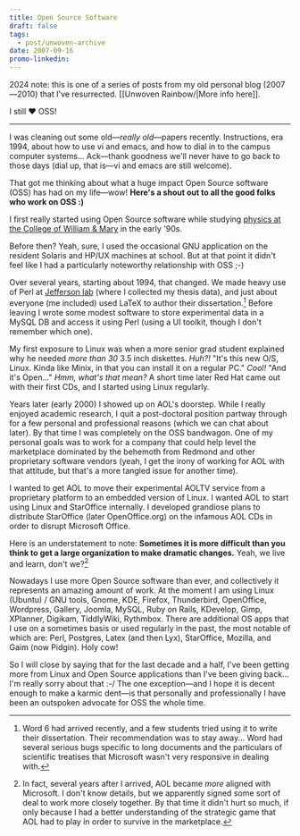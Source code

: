 ```yaml
---
title: Open Source Software
draft: false
tags:
  - post/unwoven-archive
date: 2007-09-16
promo-linkedin:
---
```

2024 note: this is one of a series of posts from my old personal blog (2007—2010) that I've resurrected. [[Unwoven Rainbow/|More info here]].

I still ❤ OSS!

---

I was cleaning out some old—_really old_—papers recently. Instructions, era 1994, about how to use vi and emacs, and how to dial in to the campus computer systems... Ack—thank goodness we'll never have to go back to those days (dial up, that is—vi and emacs are still welcome).  
  
That got me thinking about what a huge impact Open Source software (OSS) has had on my life—wow! **Here's a shout out to all the good folks who work on OSS :)**  
  
I first really started using Open Source software while studying [physics at the College of William & Mary](http://www.wm.edu/physics/ "External link to http://www.wm.edu/physics/") in the early '90s.  
  
Before then? Yeah, sure, I used the occasional GNU application on the resident Solaris and HP/UX machines at school. But at that point it didn't feel like I had a particularly noteworthy relationship with OSS ;-)  
  
Over several years, starting about 1994, that changed. We made heavy use of Perl at [Jefferson lab](http://www.jlab.org/ "External link to http://www.jlab.org/") (where I collected my thesis data), and just about everyone (me included) used LaTeX to author their dissertation.[^1] Before leaving I wrote some modest software to store experimental data in a MySQL DB and access it using Perl (using a UI toolkit, though I don't remember which one).  
  
My first exposure to Linux was when a more senior grad student explained why he needed _more than 30_ 3.5 inch diskettes. _Huh?!_ "It's this new O/S, Linux. Kinda like Minix, in that you can install it on a regular PC." _Cool!_ "And it's Open..." _Hmm, what's that mean?_ A short time later Red Hat came out with their first CDs, and I started using Linux regularly.  
  
Years later (early 2000) I showed up on AOL's doorstep. While I really enjoyed academic research, I quit a post-doctoral position partway through for a few personal and professional reasons (which we can chat about later). By that time I was completely on the OSS bandwagon. One of my personal goals was to work for a company that could help level the marketplace dominated by the behemoth from Redmond and other proprietary software vendors (yeah, I get the irony of working for AOL with that attitude, but that's a more tangled issue for another time).  
  
I wanted to get AOL to move their experimental AOLTV service from a proprietary platform to an embedded version of Linux. I wanted AOL to start using Linux and StarOffice internally. I developed grandiose plans to distribute StarOffice (later OpenOffice.org) on the infamous AOL CDs in order to disrupt Microsoft Office.  
  
Here is an understatement to note: **Sometimes it is more difficult than you think to get a large organization to make dramatic changes.** Yeah, we live and learn, don't we?[^2]
  
Nowadays I use more Open Source software than ever, and collectively it represents an amazing amount of work. At the moment I am using Linux (Ubuntu) / GNU tools, Gnome, KDE, Firefox, Thunderbird, OpenOffice, Wordpress, Gallery, Joomla, MySQL, Ruby on Rails, KDevelop, Gimp, XPlanner, Digikam, TiddlyWiki, Rythmbox. There are additional OS apps that I use on a sometimes basis or used regularly in the past, the most notable of which are: Perl, Postgres, Latex (and then Lyx), StarOffice, Mozilla, and Gaim (now Pidgin). Holy cow!  
  
So I will close by saying that for the last decade and a half, I've been getting more from Linux and Open Source applications than I've been giving back... I'm really sorry about that :-/ The one exception—and I hope it is decent enough to make a karmic dent—is that personally and professionally I have been an outspoken advocate for OSS the whole time.  


[^1]: Word 6 had arrived recently, and a few students tried using it to write their dissertation. Their recommendation was to stay away... Word had several serious bugs specific to long documents and the particulars of scientific treatises that Microsoft wasn't very responsive in dealing with.  

[^2]: In fact, several years after I arrived, AOL became _more_ aligned with Microsoft. I don't know details, but we apparently signed some sort of deal to work more closely together. By that time it didn't hurt so much, if only because I had a better understanding of the strategic game that AOL had to play in order to survive in the marketplace.